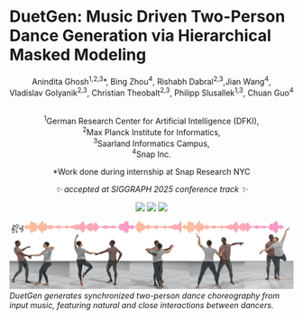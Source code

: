 # DuetGen: Music Driven Two-Person Dance Generation via Hierarchical Masked Modeling

<div align="center">
Anindita Ghosh<sup>1,2,3</sup>*, Bing Zhou<sup>4</sup>, Rishabh Dabral<sup>2,3</sup>,Jian Wang<sup>4</sup>, <br>
Vladislav Golyanik<sup>2,3</sup>, Christian Theobalt<sup>2,3</sup>,
Philipp Slusallek<sup>1,3</sup>, Chuan Guo<sup>4</sup><br> <br> 

<sup>1</sup>German Research Center for Artificial Intelligence (DFKI),  
<sup>2</sup>Max Planck Institute for Informatics,  
<sup>3</sup>Saarland Informatics Campus,  
<sup>4</sup>Snap Inc.

*Work done during internship at Snap Research NYC

<em> ✨ accepted at SIGGRAPH 2025 conference track ✨ </em>

</div>

<p align="center">
  <a href='https://arxiv.org/pdf/2506.18680'>
    <img src='https://img.shields.io/badge/Arxiv-Pdf-A42C25?style=flat&logo=arXiv&logoColor=white'></a>
  <a href=''>
    <img src='https://img.shields.io/badge/GitHub-Code-black?style=flat&logo=github&logoColor=white'></a>
  <a href='https://anindita127.github.io/DuetGen'>
    <img src='https://img.shields.io/badge/Project-Page-green?style=flat&logo=Google%20chrome&logoColor=white'></a>
</p>

![Teaser](assets/project_teaser.jpg)
*DuetGen generates synchronized two-person dance choreography from input music, featuring natural and close interactions between dancers.*
